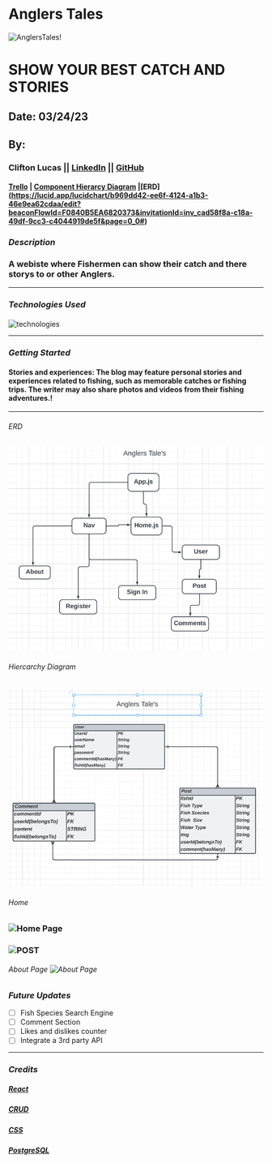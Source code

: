 # Anglers Tales

####

![AnglersTales!](https://external-content.duckduckgo.com/iu/?u=https%3A%2F%2Ftse2.mm.bing.net%2Fth%3Fid%3DOIP.O6VzX1R4TMcFIjhumsmj3gHaFS%26pid%3DApi&f=1&ipt=33a20b261d4b7568bd3168bae1927d723d709cefef1b71b48718a5a18d04729f&ipo=images)

# SHOW YOUR BEST CATCH AND STORIES

## Date: 03/24/23

## By:

### Clifton Lucas || [LinkedIn](https://www.linkedin.com/in/clifton-lucas-b80540121/) || [GitHub](https://github.com/Cliftonlucas1)

#### [Trello](https://trello.com/b/e2aU061B/anglers-tales) | [Component Hierarcy Diagram](https://lucid.app/lucidchart/e789625d-777c-4d90-9ac2-80ffac9c213c/edit?invitationId=inv_c83c37fc-a5f5-4493-a00d-a8cd281552c2&page=0_0#) |[ERD] (https://lucid.app/lucidchart/b969dd42-ee6f-4124-a1b3-46e9ea62cdaa/edit?beaconFlowId=F0840B5EA6820373&invitationId=inv_cad58f8a-c18a-49df-9cc3-c4044919de5f&page=0_0#)

### **_Description_**

### A webiste where Fishermen can show their catch and there storys to or other Anglers.

---

### **_Technologies Used_**

####

![technologies](https://camo.githubusercontent.com/c7cd26def93db19affeb8c6af3009fd15720ce38f6259e730699a305c676a820/68747470733a2f2f7777772e66726565636f646563616d702e6f72672f6e6577732f636f6e74656e742f696d616765732f73697a652f77323030302f323032302f30332f5045524e2e706e67)

---

### **_Getting Started_**

#### Stories and experiences: The blog may feature personal stories and experiences related to fishing, such as memorable catches or fishing trips. The writer may also share photos and videos from their fishing adventures.!

---

###### ERD

### ![ERD](/images/ERD.png)

###### Hiercarchy Diagram

### ![Hierarchy Diagram](/images/Diagram.png)

###### Home

### ![Home Page]()

### ![POST]()

###### About Page ![About Page]()

### **_Future Updates_**

- [ ] Fish Species Search Engine
- [ ] Comment Section
- [ ] Likes and dislikes counter
- [ ] Integrate a 3rd party API

---

### **_Credits_**

##### [React](https://developer.mozilla.org/en-US/docs/Learn/Tools_and_testing/Client-side_JavaScript_frameworks/React_interactivity_filtering_conditional_rendering)

##### [CRUD](https://geeksforgeeks.com/)

##### [CSS]()

##### [PostgreSQL](https://www.postgresql.org/)
